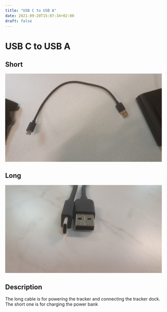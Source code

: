 ```yaml
---
title: "USB C to USB A"
date: 2021-09-28T15:07:34+02:00
draft: false
---
```


# USB C to USB A

## Short

![USB C to USB A Short](./img/usb-c-to-usb-a-short.jpg)

## Long

![USB C to USB A Long](./img/usb-c-to-usb-a-long.jpg)


## Description

The long cable is for powering the tracker and connecting the tracker dock. The short one is for charging the 
power bank
